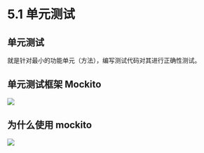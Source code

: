 # 5.1 单元测试

## 单元测试

就是针对最小的功能单元（方法），编写测试代码对其进行正确性测试。

## 单元测试框架 Mockito

![](https://csnotes.oss-cn-beijing.aliyuncs.com/photos/image-20240702223035387.png)

## 为什么使用 mockito

![](https://csnotes.oss-cn-beijing.aliyuncs.com/photos/image-20240702223114259.png)